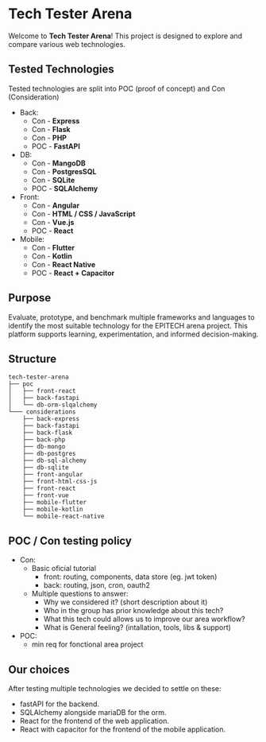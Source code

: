 # Tech Tester Arena

Welcome to **Tech Tester Arena**!
This project is designed to explore and compare various web technologies.

## Tested Technologies

Tested technologies are split into POC (proof of concept) and Con (Consideration)

- Back:
  - Con - **Express**
  - Con - **Flask**
  - Con - **PHP**
  - POC - **FastAPI**
- DB:
  - Con - **MangoDB**
  - Con - **PostgresSQL**
  - Con - **SQLite**
  - POC - **SQLAlchemy**
- Front:
  - Con - **Angular**
  - Con - **HTML / CSS / JavaScript**
  - Con - **Vue.js**
  - POC - **React**
- Mobile:
  - Con - **Flutter**
  - Con - **Kotlin**
  - Con - **React Native**
  - POC - **React + Capacitor**

## Purpose
Evaluate, prototype, and benchmark multiple frameworks and languages to identify the most suitable technology for the EPITECH arena project. This platform supports learning, experimentation, and informed decision-making.

## Structure

```
tech-tester-arena
├── poc
│   ├── front-react
│   ├── back-fastapi
│   └── db-orm-slqalchemy
└─── considerations
    ├── back-express
    ├── back-fastapi
    ├── back-flask
    ├── back-php
    ├── db-mongo
    ├── db-postgres
    ├── db-sql-alchemy
    ├── db-sqlite
    ├── front-angular
    ├── front-html-css-js
    ├── front-react
    ├── front-vue
    ├── mobile-flutter
    ├── mobile-kotlin
    └── mobile-react-native 
```

## POC / Con testing policy
- Con:
  - Basic oficial tutorial
    - front: routing, components, data store (eg. jwt token)
    - back: routing, json, cron, oauth2
  - Multiple questions to answer:
    - Why we considered it? (short description about it)
    - Who in the group has prior knowledge about this tech?
    - What this tech could allows us to improve our area workflow?
    - What is General feeling? (intallation, tools, libs & support)
- POC:
  - min req for fonctional area project

## Our choices

After testing multiple technologies we decided to settle on these:
 - fastAPI for the backend.
 - SQLAlchemy alongside mariaDB for the orm.
 - React for the frontend of the web application.
 - React with capacitor for the frontend of the mobile application. 

